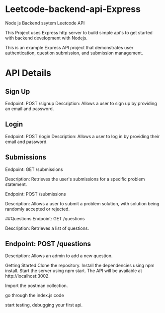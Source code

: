# Leetcode-backend-api-Express

Node js Backend ssytem Leetcode API

This Project uses Express http server to build simple api's to get started with backend development with Nodejs.

This is an example Express API project that demonstrates user authentication, question submission, and submission management.

# API Details

## Sign Up

Endpoint: POST /signup
Description: Allows a user to sign up by providing an email and password.

## Login

Endpoint: POST /login
Description: Allows a user to log in by providing their email and password.

## Submissions

Endpoint: GET /submissions

Description: Retrieves the user's submissions for a specific problem statement.

Endpoint: POST /submissions

Description: Allows a user to submit a problem solution, with solution being randomly accepted or rejected.

##Questions
Endpoint: GET /questions

Description: Retrieves a list of questions.

## Endpoint: POST /questions

Description: Allows an admin to add a new question.

Getting Started
Clone the repository.
Install the dependencies using npm install.
Start the server using npm start.
The API will be available at http://localhost:3002.

Import the postman collection.

go through the index.js code

start testing, debugging your first api.

